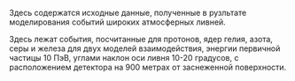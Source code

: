 Здесь содержатся исходные данные, полученные в рузльтате моделирования событий широких атмосферных ливней.

Здесь лежат события, посчитанные для протонов, ядер гелия, азота, серы и железа для двух моделей взаимодействия, энергии первичной частицы 10 ПэВ, углами наклон оси ливня 10-20 градусов, с расположением детектора на 900 метрах от заснеженной поверхности.
